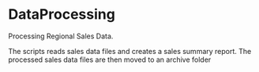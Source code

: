 # DataProcessing
Processing Regional Sales Data.

The scripts reads sales data files and creates a sales summary report. The processed sales data files are then moved to an archive folder
